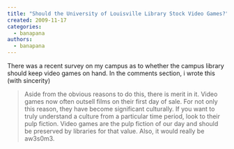 ```yaml
---
title: "Should the University of Louisville Library Stock Video Games?"
created: 2009-11-17
categories: 
  - banapana
authors: 
  - banapana
---
```


There was a recent survey on my campus as to whether the campus library should keep video games on hand. In the comments section, i wrote this (with sincerity)

> Aside from the obvious reasons to do this, there is merit in it. Video games now often outsell films on their first day of sale. For not only this reason, they have become significant culturally. If you want to truly understand a culture from a particular time period, look to their pulp fiction. Video games are the pulp fiction of our day and should be preserved by libraries for that value. Also, it would really be aw3s0m3.
